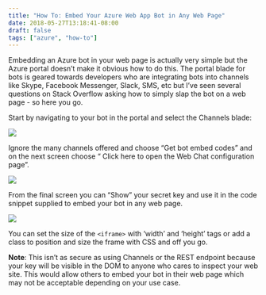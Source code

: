 ```yaml
---
title: "How To: Embed Your Azure Web App Bot in Any Web Page"
date: 2018-05-27T13:18:41-08:00
draft: false
tags: ["azure", "how-to"]
---
```


Embedding an Azure bot in your web page is actually very simple but the Azure portal doesn’t make it obvious how to do this. The portal blade for bots is geared towards developers who are integrating bots into channels like Skype, Facebook Messenger, Slack, SMS, etc but I’ve seen several questions on Stack Overflow asking how to simply slap the bot on a web page - so here you go.

Start by navigating to your bot in the portal and select the Channels blade:

![](/img/embed-your-Azure-web-app-bot-in-any-web-page/1.png)

Ignore the many channels offered and choose “Get bot embed codes” and on the next screen choose “ Click here to open the Web Chat configuration page”.

![](/img/embed-your-Azure-web-app-bot-in-any-web-page/2.png)

From the final screen you can “Show” your secret key and use it in the code snippet supplied to embed your bot in any web page.

![](/img/embed-your-Azure-web-app-bot-in-any-web-page/3.png)

You can set the size of the `<iframe>` with ‘width’ and ‘height’ tags or add a class to position and size the frame with CSS and off you go.

**Note**: This isn’t as secure as using Channels or the REST endpoint because your key will be visible in the DOM to anyone who cares to inspect your web site. This would allow others to embed your bot in their web page which may not be acceptable depending on your use case.